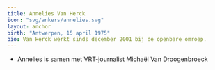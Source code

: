 ```yaml
---
title: Annelies Van Herck
icon: "svg/ankers/annelies.svg"
layout: anchor
birth: "Antwerpen, 15 april 1975"
bio: Van Herck werkt sinds december 2001 bij de openbare omroep.
---
```


* Annelies is samen met VRT-journalist Michaël Van Droogenbroeck
